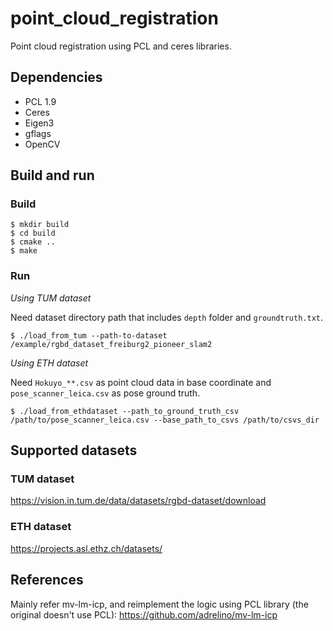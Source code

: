 # point_cloud_registration
Point cloud registration using PCL and ceres libraries.

## Dependencies
- PCL 1.9
- Ceres
- Eigen3
- gflags
- OpenCV

## Build and run
### Build
```
$ mkdir build
$ cd build
$ cmake ..
$ make
```

### Run
*Using TUM dataset*

Need dataset directory path that includes `depth` folder and `groundtruth.txt`.

```
$ ./load_from_tum --path-to-dataset /example/rgbd_dataset_freiburg2_pioneer_slam2
```


*Using ETH dataset*

Need `Hokuyo_**.csv` as point cloud data in base coordinate and `pose_scanner_leica.csv` as pose ground truth.

```
$ ./load_from_ethdataset --path_to_ground_truth_csv /path/to/pose_scanner_leica.csv --base_path_to_csvs /path/to/csvs_dir
```


## Supported datasets
### TUM dataset
https://vision.in.tum.de/data/datasets/rgbd-dataset/download

### ETH dataset
https://projects.asl.ethz.ch/datasets/

## References
Mainly refer mv-lm-icp, and reimplement the logic using PCL library (the original doesn't use PCL):
https://github.com/adrelino/mv-lm-icp
